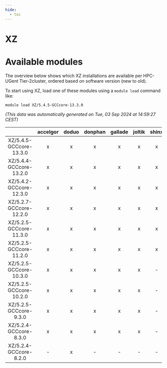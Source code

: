 ```yaml
---
hide:
  - toc
---
```


XZ
==

# Available modules


The overview below shows which XZ installations are available per HPC-UGent Tier-2cluster, ordered based on software version (new to old).

To start using XZ, load one of these modules using a `module load` command like:

```shell
module load XZ/5.4.5-GCCcore-13.3.0
```

*(This data was automatically generated on Tue, 03 Sep 2024 at 14:59:27 CEST)*  

| |accelgor|doduo|donphan|gallade|joltik|shinx|skitty|
| :---: | :---: | :---: | :---: | :---: | :---: | :---: | :---: |
|XZ/5.4.5-GCCcore-13.3.0|x|x|x|x|x|x|x|
|XZ/5.4.4-GCCcore-13.2.0|x|x|x|x|x|x|x|
|XZ/5.4.2-GCCcore-12.3.0|x|x|x|x|x|x|x|
|XZ/5.2.7-GCCcore-12.2.0|x|x|x|x|x|x|x|
|XZ/5.2.5-GCCcore-11.3.0|x|x|x|x|x|x|x|
|XZ/5.2.5-GCCcore-11.2.0|x|x|x|x|x|x|x|
|XZ/5.2.5-GCCcore-10.3.0|x|x|x|x|x|-|x|
|XZ/5.2.5-GCCcore-10.2.0|x|x|x|x|x|-|x|
|XZ/5.2.5-GCCcore-9.3.0|x|x|x|x|x|-|x|
|XZ/5.2.4-GCCcore-8.3.0|x|x|x|x|x|-|x|
|XZ/5.2.4-GCCcore-8.2.0|-|x|-|-|-|-|-|
